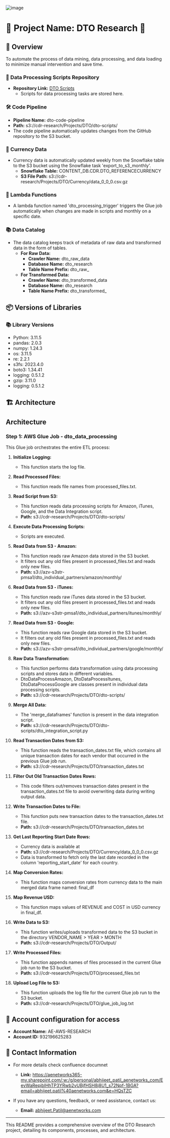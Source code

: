 ![image](https://github.com/AbhijeetPatil161097/abhijeetpatil/assets/157622300/bac4a27c-a92f-4eef-9eec-778baefda3d9)


# 🌟 Project Name: DTO Research 🌟

## 🚀 Overview
To automate the process of data mining, data processing, and data loading to minimize manual intervention and save time.

### 📁 Data Processing Scripts Repository
- **Repository Link:** [DTO Scripts](https://github.com/AbhijeetPatil161097/abhijeetpatil/tree/2abca9634315402e4a7bbdf0287bb3077194920a/dto-scripts)
  - Scripts for data processing tasks are stored here.

### 🛠️ Code Pipeline
- **Pipeline Name:** dto-code-pipeline
- **Path:** s3://cdr-research/Projects/DTO/dto-scripts/
- The code pipeline automatically updates changes from the GitHub repository to the S3 bucket.

### 💱 Currency Data
- Currency data is automatically updated weekly from the Snowflake table to the S3 bucket using the Snowflake task 'export_to_s3_monthly'.
  - **Snowflake Table:** CONTENT_DB.CDR.DTO_REFERENCECURRENCY
  - **S3 File Path:** s3://cdr-research/Projects/DTO/Currency/data_0_0_0.csv.gz

### 🔔 Lambda Functions
- A lambda function named 'dto_processing_trigger' triggers the Glue job automatically when changes are made in scripts and monthly on a specific date.

### 📚 Data Catalog
- The data catalog keeps track of metadata of raw data and transformed data in the form of tables.
  - **For Raw Data:**
    - **Crawler Name:** dto_raw_data
    - **Database Name:** dto_research
    - **Table Name Prefix:** dto_raw_
  - **For Transformed Data:**
    - **Crawler Name:** dto_transformed_data
    - **Database Name:** dto_research
    - **Table Name Prefix:** dto_transformed_

## 📦 Versions of Libraries
### 📚 Library Versions
- Python: 3.11.5
- pandas: 2.0.3
- numpy: 1.24.3
- os: 3.11.5
- re: 2.2.1
- s3fs: 2023.4.0
- boto3: 1.34.41
- logging: 0.5.1.2
- gzip: 3.11.0
- logging: 0.5.1.2

## 🏗️ Architecture
## Architecture

### Step 1: AWS Glue Job - dto_data_processing

This Glue job orchestrates the entire ETL process:

1. **Initialize Logging:**
   - This function starts the log file.

2. **Read Processed Files:**
   - This function reads file names from processed_files.txt.

3. **Read Script from S3:**
   - This function reads data processing scripts for Amazon, iTunes, Google, and the Data Integration script.
   - **Path:** s3://cdr-research/Projects/DTO/dto-scripts/

4. **Execute Data Processing Scripts:**
   - Scripts are executed.

5. **Read Data from S3 - Amazon:**
   - This function reads raw Amazon data stored in the S3 bucket.
   - It filters out any old files present in processed_files.txt and reads only new files.
   - **Path:** s3://azv-s3str-pmsa1/dto_individual_partners/amazon/monthly/

6. **Read Data from S3 - iTunes:**
   - This function reads raw iTunes data stored in the S3 bucket.
   - It filters out any old files present in processed_files.txt and reads only new files.
   - **Path:** s3://azv-s3str-pmsa1/dto_individual_partners/itunes/monthly/

7. **Read Data from S3 - Google:**
   - This function reads raw Google data stored in the S3 bucket.
   - It filters out any old files present in processed_files.txt and reads only new files.
   - **Path:** s3://azv-s3str-pmsa1/dto_individual_partners/google/monthly/

8. **Raw Data Transformation:**
   - This function performs data transformation using data processing scripts and stores data in different variables.
   - DtoDataProcessAmazon, DtoDataProcessItunes, DtoDataProcessGoogle are classes present in individual data processing scripts.
   - **Path:** s3://cdr-research/Projects/DTO/dto-scripts/

9. **Merge All Data:**
   - The 'merge_dataframes' function is present in the data integration script.
   - **Path:** s3://cdr-research/Projects/DTO/dto-scripts/dto_integration_script.py

10. **Read Transaction Dates from S3:**
    - This function reads the transaction_dates.txt file, which contains all unique transaction dates for each vendor that occurred in the previous Glue job run.
    - **Path:** s3://cdr-research/Projects/DTO/transaction_dates.txt

11. **Filter Out Old Transaction Dates Rows:**
    - This code filters out/removes transaction dates present in the transaction_dates.txt file to avoid overwriting data during writing output data.

12. **Write Transaction Dates to File:**
    - This function puts new transaction dates to the transaction_dates.txt file.
    - **Path:** s3://cdr-research/Projects/DTO/transaction_dates.txt

13. **Get Last Reporting Start Date Rows:**
    - Currency data is available at
    - **Path:** s3://cdr-research/Projects/DTO/Currency/data_0_0_0.csv.gz
    - Data is transformed to fetch only the last date recorded in the column 'reporting_start_date' for each country.

14. **Map Conversion Rates:**
    - This function maps conversion rates from currency data to the main merged data frame named: final_df

15. **Map Revenue USD:**
    - This function maps values of REVENUE and COST in USD currency in final_df.

16. **Write Data to S3:**
    - This function writes/uploads transformed data to the S3 bucket in the directory VENDOR_NAME > YEAR > MONTH
    - **Path:** s3://cdr-research/Projects/DTO/Output/

17. **Write Processed Files:**
    - This function appends names of files processed in the current Glue job run to the S3 bucket.
    - **Path:** s3://cdr-research/Projects/DTO/processed_files.txt

18. **Upload Log File to S3:**
    - This function uploads the log file for the current Glue job run to the S3 bucket.
    - **Path:** s3://cdr-research/Projects/DTO/glue_job_log.txt
   


## 🏫 Account configuration for access
- **Account Name:** AE-AWS-RESEARCH
- **Account ID:** 932196625283


## 📧 Contact Information
- For more details check confluence documnet
  - **Link:** https://aenetworks365-my.sharepoint.com/:w:/g/personal/abhijeet_patil_aenetworks_com/EevWaRepjblHhTP3YRwb2vUBjfHSH8j8U1_s72Npf-1BGA?email=abhijeet.patil%40aenetworks.com&e=HQsTZC

- If you have any questions, feedback, or need assistance, contact us:

  - **Email:** [abhijeet.Patil@aenetworks.com](mailto:Abhijeet.Patil@aenetworks.com)



---

This README provides a comprehensive overview of the DTO Research project, detailing its components, processes, and architecture.

